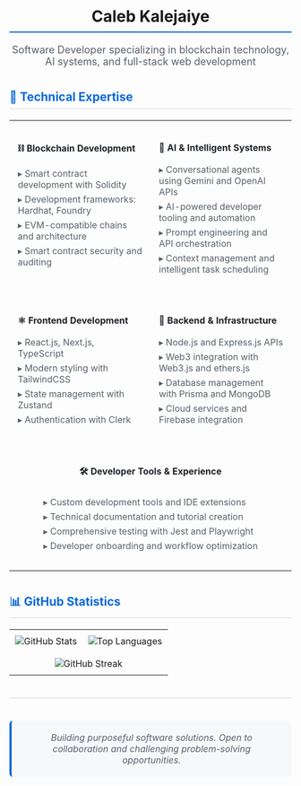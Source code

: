 <div align="center">
  <h1 style="border-bottom: 2px solid #0969da; padding-bottom: 10px; margin-bottom: 20px;">Caleb Kalejaiye</h1>
  <p style="font-size: 18px; color: #586069; margin-bottom: 30px;">Software Developer specializing in blockchain technology, AI systems, and full-stack web development</p>
</div>

<h2 style="color: #0969da; border-bottom: 1px solid #d1d9e0; padding-bottom: 8px; margin-top: 40px; margin-bottom: 20px;">🔧 Technical Expertise</h2>

<table style="width: 100%; border-collapse: collapse;">
  <tr>
    <td style="width: 50%; vertical-align: top; padding: 15px;">
      <h3 style="color: #1f2328; margin-bottom: 10px; font-size: 16px;">⛓️ Blockchain Development</h3>
      <ul style="list-style: none; padding-left: 0;">
        <li style="padding: 3px 0; color: #586069;">▸ Smart contract development with Solidity</li>
        <li style="padding: 3px 0; color: #586069;">▸ Development frameworks: Hardhat, Foundry</li>
        <li style="padding: 3px 0; color: #586069;">▸ EVM-compatible chains and architecture</li>
        <li style="padding: 3px 0; color: #586069;">▸ Smart contract security and auditing</li>
      </ul>
    </td>
    <td style="width: 50%; vertical-align: top; padding: 15px;">
      <h3 style="color: #1f2328; margin-bottom: 10px; font-size: 16px;">🤖 AI & Intelligent Systems</h3>
      <ul style="list-style: none; padding-left: 0;">
        <li style="padding: 3px 0; color: #586069;">▸ Conversational agents using Gemini and OpenAI APIs</li>
        <li style="padding: 3px 0; color: #586069;">▸ AI-powered developer tooling and automation</li>
        <li style="padding: 3px 0; color: #586069;">▸ Prompt engineering and API orchestration</li>
        <li style="padding: 3px 0; color: #586069;">▸ Context management and intelligent task scheduling</li>
      </ul>
    </td>
  </tr>
  <tr>
    <td style="width: 50%; vertical-align: top; padding: 15px;">
      <h3 style="color: #1f2328; margin-bottom: 10px; font-size: 16px;">⚛️ Frontend Development</h3>
      <ul style="list-style: none; padding-left: 0;">
        <li style="padding: 3px 0; color: #586069;">▸ React.js, Next.js, TypeScript</li>
        <li style="padding: 3px 0; color: #586069;">▸ Modern styling with TailwindCSS</li>
        <li style="padding: 3px 0; color: #586069;">▸ State management with Zustand</li>
        <li style="padding: 3px 0; color: #586069;">▸ Authentication with Clerk</li>
      </ul>
    </td>
    <td style="width: 50%; vertical-align: top; padding: 15px;">
      <h3 style="color: #1f2328; margin-bottom: 10px; font-size: 16px;">🚀 Backend & Infrastructure</h3>
      <ul style="list-style: none; padding-left: 0;">
        <li style="padding: 3px 0; color: #586069;">▸ Node.js and Express.js APIs</li>
        <li style="padding: 3px 0; color: #586069;">▸ Web3 integration with Web3.js and ethers.js</li>
        <li style="padding: 3px 0; color: #586069;">▸ Database management with Prisma and MongoDB</li>
        <li style="padding: 3px 0; color: #586069;">▸ Cloud services and Firebase integration</li>
      </ul>
    </td>
  </tr>
  <tr>
    <td colspan="2" style="padding: 15px; text-align: center;">
      <h3 style="color: #1f2328; margin-bottom: 10px; font-size: 16px;">🛠️ Developer Tools & Experience</h3>
      <div style="display: inline-block; text-align: left;">
        <ul style="list-style: none; padding-left: 0;">
          <li style="padding: 3px 0; color: #586069;">▸ Custom development tools and IDE extensions</li>
          <li style="padding: 3px 0; color: #586069;">▸ Technical documentation and tutorial creation</li>
          <li style="padding: 3px 0; color: #586069;">▸ Comprehensive testing with Jest and Playwright</li>
          <li style="padding: 3px 0; color: #586069;">▸ Developer onboarding and workflow optimization</li>
        </ul>
      </div>
    </td>
  </tr>
</table>

<h2 style="color: #0969da; border-bottom: 1px solid #d1d9e0; padding-bottom: 8px; margin-top: 40px; margin-bottom: 20px;">📊 GitHub Statistics</h2>

<div align="center">
  <table style="width: 100%;">
    <tr>
      <td align="center" style="padding: 10px;">
        <img src="https://github-readme-stats.vercel.app/api?username=heyrapto&show_icons=true&theme=default&hide_border=true" alt="GitHub Stats" style="max-width: 100%; height: auto;">
      </td>
      <td align="center" style="padding: 10px;">
        <img src="https://github-readme-stats.vercel.app/api/top-langs/?username=heyrapto&layout=compact&theme=default&hide_border=true" alt="Top Languages" style="max-width: 100%; height: auto;">
      </td>
    </tr>
    <tr>
      <td align="center" colspan="2" style="padding: 10px;">
        <img src="https://github-readme-streak-stats.herokuapp.com?user=heyrapto&theme=default&hide_border=true" alt="GitHub Streak" style="max-width: 100%; height: auto;">
      </td>
    </tr>
  </table>
</div>

<hr style="border: none; height: 1px; background: #d1d9e0; margin: 40px 0;">

<div align="center" style="background: #f6f8fa; padding: 20px; border-radius: 6px; border-left: 4px solid #0969da; margin: 20px 0;">
  <p style="margin: 0; font-style: italic; color: #586069; font-size: 16px;">
    Building purposeful software solutions. Open to collaboration and challenging problem-solving opportunities.
  </p>
</div>
